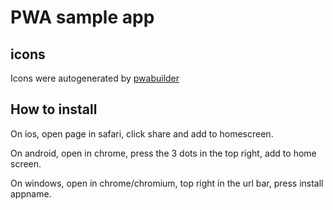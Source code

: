 # PWA sample app

## icons
Icons were autogenerated by [pwabuilder](https://www.pwabuilder.com/imageGenerator)

## How to install
On ios, open page in safari, click share and add to homescreen.

On android, open in chrome, press the 3 dots in the top right, add to home screen.

On windows, open in chrome/chromium, top right in the url bar, press install appname.
